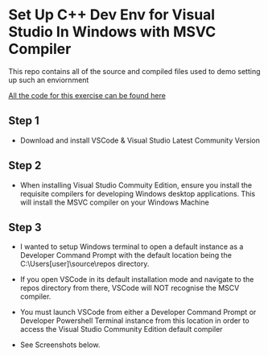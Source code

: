 # Set Up C++ Dev Env for Visual Studio In Windows with MSVC Compiler

This repo contains all of the source and compiled files used to demo setting up such an enviornment

[All the code for this exercise can be found here](https://github.com/rutura/The-C-20-Masterclass-Source-Code/tree/main/02.EnvironmentSetup/1.Windows/4.V_s_CodeMsvcConfiguration)


## Step 1

- Download and install VSCode & Visual Studio Latest Community Version

## Step 2

- When installing Visual Studio Commuity Edition, ensure you install the requisite compilers for developing Windows desktop applications. This will install the MSVC compiler on your Windows Machine

## Step 3

- I wanted to setup Windows terminal to open a default instance as a Developer Command Prompt with the default location being the C:\Users\[user]\source\repos directory. 

- If you open VSCode in its default installation mode and navigate to the repos directory from there, VSCode will NOT recognise the MSCV compiler. 

- You must launch VSCode from either a Developer Command Prompt or Developer Powershell Terminal instance from this location in order to access the Visual Studio Community Edition default compiler

- See Screenshots below.